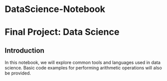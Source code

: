 # DataScience-Notebook
# Final Project: Data Science
## Introduction
In this notebook, we will explore common tools and languages used in data science. Basic code examples for performing arithmetic operations will also be provided.

